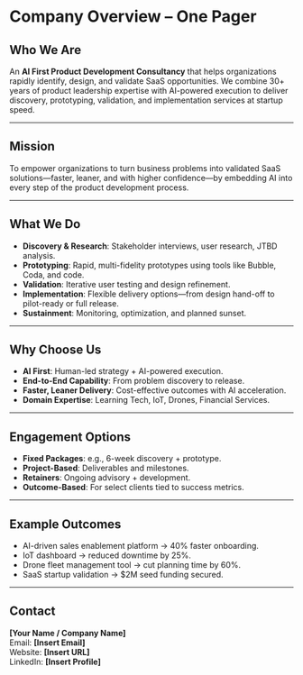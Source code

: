 # Company Overview – One Pager

## Who We Are
An **AI First Product Development Consultancy** that helps organizations rapidly identify, design, and validate SaaS opportunities. We combine 30+ years of product leadership expertise with AI-powered execution to deliver discovery, prototyping, validation, and implementation services at startup speed.

---

## Mission
To empower organizations to turn business problems into validated SaaS solutions—faster, leaner, and with higher confidence—by embedding AI into every step of the product development process.

---

## What We Do
- **Discovery & Research**: Stakeholder interviews, user research, JTBD analysis.
- **Prototyping**: Rapid, multi-fidelity prototypes using tools like Bubble, Coda, and code.
- **Validation**: Iterative user testing and design refinement.
- **Implementation**: Flexible delivery options—from design hand-off to pilot-ready or full release.
- **Sustainment**: Monitoring, optimization, and planned sunset.

---

## Why Choose Us
- **AI First**: Human-led strategy + AI-powered execution.  
- **End-to-End Capability**: From problem discovery to release.  
- **Faster, Leaner Delivery**: Cost-effective outcomes with AI acceleration.  
- **Domain Expertise**: Learning Tech, IoT, Drones, Financial Services.

---

## Engagement Options
- **Fixed Packages**: e.g., 6-week discovery + prototype.  
- **Project-Based**: Deliverables and milestones.  
- **Retainers**: Ongoing advisory + development.  
- **Outcome-Based**: For select clients tied to success metrics.

---

## Example Outcomes
- AI-driven sales enablement platform → 40% faster onboarding.  
- IoT dashboard → reduced downtime by 25%.  
- Drone fleet management tool → cut planning time by 60%.  
- SaaS startup validation → $2M seed funding secured.

---

## Contact
**[Your Name / Company Name]**  
Email: **[Insert Email]**  
Website: **[Insert URL]**  
LinkedIn: **[Insert Profile]**

